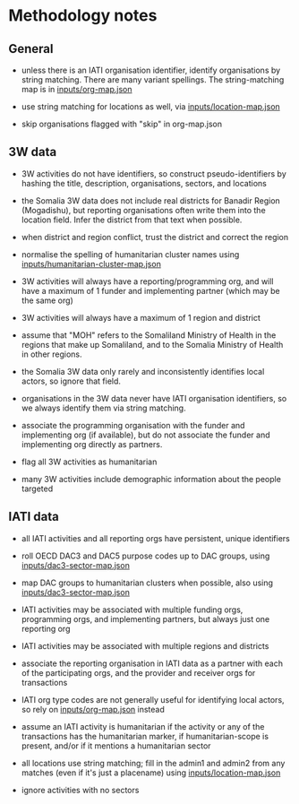 Methodology notes
=================

## General

* unless there is an IATI organisation identifier, identify organisations by string matching. There are many variant spellings. The string-matching map is in [inputs/org-map.json](inputs/org-map.json)

* use string matching for locations as well, via [inputs/location-map.json](inputs/location-map.json)

* skip organisations flagged with "skip" in org-map.json

## 3W data

* 3W activities do not have identifiers, so construct pseudo-identifiers by hashing the title, description, organisations, sectors, and locations

* the Somalia 3W data does not include real districts for Banadir Region (Mogadishu), but reporting organisations often write them into the location field. Infer the district from that text when possible.

* when district and region conflict, trust the district and correct the region

* normalise the spelling of humanitarian cluster names using [inputs/humanitarian-cluster-map.json](inputs/humanitarian-cluster-map.json)

* 3W activities will always have a reporting/programming org, and will have a maximum of 1 funder and implementing partner (which may be the same org)

* 3W activities will always have a maximum of 1 region and district

* assume that "MOH" refers to the Somaliland Ministry of Health in the regions that make up Somaliland, and to the Somalia Ministry of Health in other regions.

* the Somalia 3W data only rarely and inconsistently identifies local actors, so ignore that field.

* organisations in the 3W data never have IATI organisation identifiers, so we always identify them via string matching.

* associate the programming organisation with the funder and implementing org (if available), but do not associate the funder and implementing org directly as partners.

* flag all 3W activities as humanitarian

* many 3W activities include demographic information about the people targeted

## IATI data

* all IATI activities and all reporting orgs have persistent, unique identifiers

* roll OECD DAC3 and DAC5 purpose codes up to DAC groups, using [inputs/dac3-sector-map.json](inputs/dac3-sector-map.json)

* map DAC groups to humanitarian clusters when possible, also using [inputs/dac3-sector-map.json](inputs/dac3-sector-map.json)

* IATI activities may be associated with multiple funding orgs, programming orgs, and implementing partners, but always just one reporting org

* IATI activities may be associated with multiple regions and districts

* associate the reporting organisation in IATI data as a partner with each of the participating orgs, and the provider and receiver orgs for transactions

* IATI org type codes are not generally useful for identifying local actors, so rely on [inputs/org-map.json](inputs/org-map.json) instead

* assume an IATI activity is humanitarian if the activity or any of the transactions has the humanitarian marker, if humanitarian-scope is present, and/or if it mentions a humanitarian sector

* all locations use string matching; fill in the admin1 and admin2 from any matches (even if it's just a placename) using [inputs/location-map.json](inputs/location-map.json)

* ignore activities with no sectors
